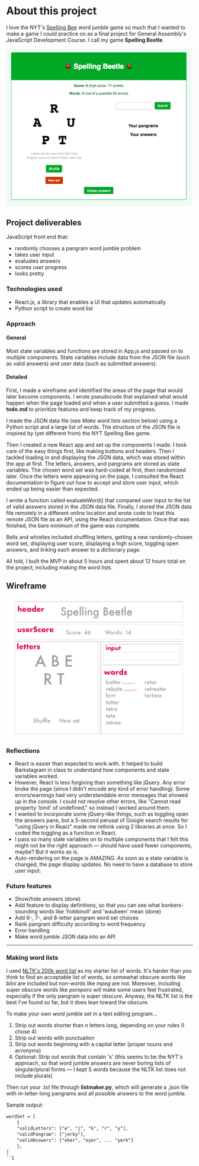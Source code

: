 # About this project 

I love the NYT's [Spelling Bee](https://www.nytimes.com/puzzles/spelling-bee) word jumble game so much that I wanted to make a game I could practice on as a final project for General Assembly's JavaScript Development Course. I call my game **Spelling Beetle**. 

![Screenshot](screenshot.png)

## Project deliverables
JavaScript front end that:
- randomly chooses a pangram word jumble problem
- takes user input
- evaluates answers
- scores user progress
- looks pretty

### Technologies used
- React.js, a library that enables a UI that updates automatically 
- Python script to create word list

### Approach
#### General
Most state variables and functions are stored in App.js and passed on to multiple components. State variables include data from the JSON file (such as valid answers) and user data (such as submitted answers). 

#### Detailed 
First, I made a wireframe and identified the areas of the page that would later become components. I wrote pseudocode that explained what would happen when the page loaded and when a user submitted a guess. I made **todo.md** to prioritize features and keep track of my progress.

I made the JSON data file (see *Make word lists* section below) using a Python script and a large list of words. The structure of the JSON file is inspired by (yet different from) the NYT Spelling Bee game. 

Then I created a new React app and set up the components I made. I took care of the easy things first, like making buttons and headers. Then I tackled loading in and displaying the JSON data, which was stored within the app at first. The letters, answers, and pangrams are stored as state variables. The chosen word set was hard-coded at first, then randomized later. Once the letters were appearing on the page, I consulted the React documentation to figure out how to accept and store user input, which ended up being easier than expected. 

I wrote a function called evaluateWord() that compared user input to the list of valid answers stored in the JSON data file. Finally, I stored the JSON data file remotely in a different online location and wrote code to treat this remote JSON file as an API, using the React documentation. Once that was finished, the bare minimum of the game was complete. 

Bells and whistles included shuffling letters, getting a new randomly-chosen word set, displaying user score, displaying a high score, toggling open answers, and linking each answer to a dictionary page.

All told, I built the MVP in about 5 hours and spent about 12 hours total on the project, including making the word lists. 

## Wireframe

![Wireframe](wireframe.jpg)

### Reflections 
- React is easier than expected to work with. It helped to build Barkstagram in class to understand how components and state variables worked. 
- However, React is less forgiving than something like jQuery. Any error broke the page (since I didn't encode any kind of error handling). Some errors/warnings had very understandable error messages that showed up in the console. I could not resolve other errors, like "Cannot read property 'bind' of undefined," so instead I worked around them. 
- I wanted to incorporate some jQuery-like things, such as toggling open the answers pane, but a 5-second perusal of Google search results for "using jQuery in React" made me rethink using 2 libraries at once. So I coded the toggling as a function in React. 
- I pass so many state variables on to multiple components that I felt this might not be the right approach — should have used fewer components, maybe? But it works as is. 
- Auto-rendering on the page is AMAZING. As soon as a state variable is changed, the page display updates. No need to have a database to store user input. 
	
### Future features
- Show/hide answers (done)
- Add feature to display definitions, so that you can see what bonkers-sounding words like 'hobbinoll' and 'waubeen' mean  (done)
- Add 6-, 7-, and 8-letter pangram word set choices
- Rank pangram difficulty according to word frequency
- Error handling
- Make word jumble JSON data into an API

---

### Making word lists
I used [NLTK's 200k word list](http://www.nltk.org/) as my starter list of words. It's harder than you think to find an acceptable list of words, so somewhat obscure words like *blini* are included but non-words like *mpeg* are not. Moreover, including super obscure words like *poroporo* will make some users feel frustrated, especially if the only pangram is super obscure. Anyway, the NLTK list is the best I've found so far, but it does lean toward the obscure. 

To make your own word jumble set in a text editing program... 
1. Strip out words shorter than *n* letters long, depending on your rules (I chose 4) 
1. Strip out words with punctuation 
1. Strip out words beginning with a capital letter (proper nouns and acronyms)
1. Optional: Strip out words that contain 's' (this seems to be the NYT's approach, so that word jumble answers are never boring lists of singular/plural forms — I kept S words because the NLTK list does not include plurals)

Then run your .txt file through **listmaker.py**, which will generate a .json file with *m*-letter-long pangrams and all possible answers to the word jumble. 

Sample output: 
```
wordSet = [
	{
	"validLetters": ["e", "j", "k", "r", "y"], 
	"validPangram": ["jerky"], 
	"validAnswers": ["eker", "eyer", ... "yerk"]
	},
]
``1
